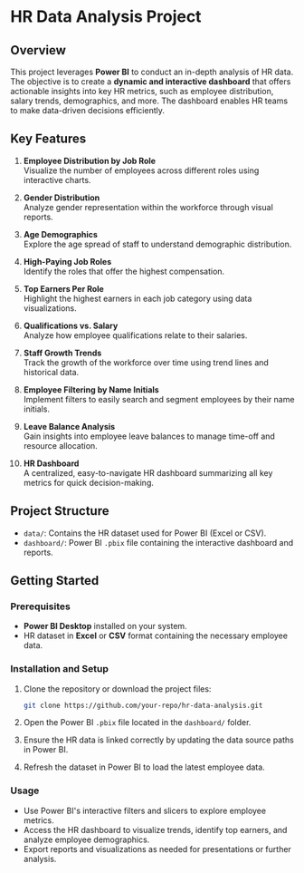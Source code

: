 # HR Data Analysis Project

## Overview

This project leverages **Power BI** to conduct an in-depth analysis of HR data. The objective is to create a **dynamic and interactive dashboard** that offers actionable insights into key HR metrics, such as employee distribution, salary trends, demographics, and more. The dashboard enables HR teams to make data-driven decisions efficiently.

## Key Features

1. **Employee Distribution by Job Role**  
   Visualize the number of employees across different roles using interactive charts.
   
2. **Gender Distribution**  
   Analyze gender representation within the workforce through visual reports.
   
3. **Age Demographics**  
   Explore the age spread of staff to understand demographic distribution.
   
4. **High-Paying Job Roles**  
   Identify the roles that offer the highest compensation.
   
5. **Top Earners Per Role**  
   Highlight the highest earners in each job category using data visualizations.
   
6. **Qualifications vs. Salary**  
   Analyze how employee qualifications relate to their salaries.
   
7. **Staff Growth Trends**  
   Track the growth of the workforce over time using trend lines and historical data.
   
8. **Employee Filtering by Name Initials**  
   Implement filters to easily search and segment employees by their name initials.
   
9. **Leave Balance Analysis**  
   Gain insights into employee leave balances to manage time-off and resource allocation.
   
10. **HR Dashboard**  
    A centralized, easy-to-navigate HR dashboard summarizing all key metrics for quick decision-making.

## Project Structure

- `data/`: Contains the HR dataset used for Power BI (Excel or CSV).
- `dashboard/`: Power BI `.pbix` file containing the interactive dashboard and reports.

## Getting Started

### Prerequisites

- **Power BI Desktop** installed on your system.
- HR dataset in **Excel** or **CSV** format containing the necessary employee data.

### Installation and Setup

1. Clone the repository or download the project files:
   ```bash
   git clone https://github.com/your-repo/hr-data-analysis.git
   ```

2. Open the Power BI `.pbix` file located in the `dashboard/` folder.

3. Ensure the HR data is linked correctly by updating the data source paths in Power BI.

4. Refresh the dataset in Power BI to load the latest employee data.

### Usage

- Use Power BI's interactive filters and slicers to explore employee metrics.
- Access the HR dashboard to visualize trends, identify top earners, and analyze employee demographics.
- Export reports and visualizations as needed for presentations or further analysis.